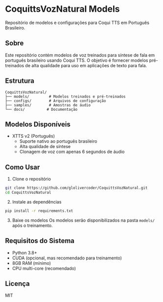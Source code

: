 # CoquittsVozNatural Models

Repositório de modelos e configurações para Coqui TTS em Português Brasileiro.

## Sobre
Este repositório contém modelos de voz treinados para síntese de fala em português brasileiro usando Coqui TTS. O objetivo é fornecer modelos pré-treinados de alta qualidade para uso em aplicações de texto para fala.

## Estrutura
```
CoquittsVozNatural/
├── models/         # Modelos treinados e pré-treinados
├── configs/        # Arquivos de configuração
├── samples/        # Amostras de áudio
└── docs/          # Documentação
```

## Modelos Disponíveis
- XTTS v2 (Português)
  - Suporte nativo ao português brasileiro
  - Alta qualidade de síntese
  - Clonagem de voz com apenas 6 segundos de áudio

## Como Usar
1. Clone o repositório
```bash
git clone https://github.com/glolivercoder/CoquittsVozNatural.git
cd CoquittsVozNatural
```

2. Instale as dependências
```bash
pip install -r requirements.txt
```

3. Baixe os modelos
Os modelos serão disponibilizados na pasta `models/` após o treinamento.

## Requisitos do Sistema
- Python 3.8+
- CUDA (opcional, mas recomendado para treinamento)
- 8GB RAM (mínimo)
- CPU multi-core (recomendado)

## Licença
MIT 
